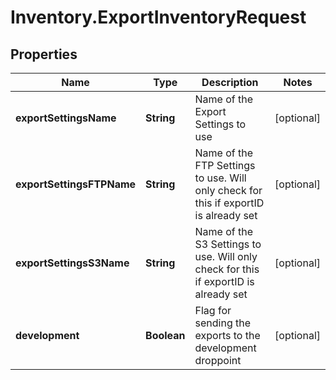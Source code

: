 # Inventory.ExportInventoryRequest

## Properties

Name | Type | Description | Notes
------------ | ------------- | ------------- | -------------
**exportSettingsName** | **String** | Name of the Export Settings to use | [optional] 
**exportSettingsFTPName** | **String** | Name of the FTP Settings to use. Will only check for this if exportID is already set | [optional] 
**exportSettingsS3Name** | **String** | Name of the S3 Settings to use. Will only check for this if exportID is already set | [optional] 
**development** | **Boolean** | Flag for sending the exports to the development droppoint | [optional] 


